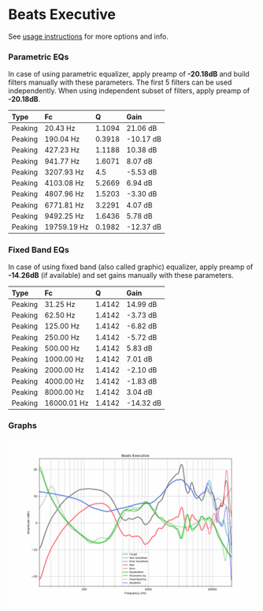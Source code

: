 # Beats Executive
See [usage instructions](https://github.com/jaakkopasanen/AutoEq#usage) for more options and info.

### Parametric EQs
In case of using parametric equalizer, apply preamp of **-20.18dB** and build filters manually
with these parameters. The first 5 filters can be used independently.
When using independent subset of filters, apply preamp of **-20.18dB**.

| Type    | Fc          |      Q | Gain      |
|:--------|:------------|:-------|:----------|
| Peaking | 20.43 Hz    | 1.1094 | 21.06 dB  |
| Peaking | 190.04 Hz   | 0.3918 | -10.17 dB |
| Peaking | 427.23 Hz   | 1.1188 | 10.38 dB  |
| Peaking | 941.77 Hz   | 1.6071 | 8.07 dB   |
| Peaking | 3207.93 Hz  | 4.5    | -5.53 dB  |
| Peaking | 4103.08 Hz  | 5.2669 | 6.94 dB   |
| Peaking | 4807.96 Hz  | 1.5203 | -3.30 dB  |
| Peaking | 6771.81 Hz  | 3.2291 | 4.07 dB   |
| Peaking | 9492.25 Hz  | 1.6436 | 5.78 dB   |
| Peaking | 19759.19 Hz | 0.1982 | -12.37 dB |

### Fixed Band EQs
In case of using fixed band (also called graphic) equalizer, apply preamp of **-14.26dB**
(if available) and set gains manually with these parameters.

| Type    | Fc          |      Q | Gain      |
|:--------|:------------|:-------|:----------|
| Peaking | 31.25 Hz    | 1.4142 | 14.99 dB  |
| Peaking | 62.50 Hz    | 1.4142 | -3.73 dB  |
| Peaking | 125.00 Hz   | 1.4142 | -6.82 dB  |
| Peaking | 250.00 Hz   | 1.4142 | -5.72 dB  |
| Peaking | 500.00 Hz   | 1.4142 | 5.83 dB   |
| Peaking | 1000.00 Hz  | 1.4142 | 7.01 dB   |
| Peaking | 2000.00 Hz  | 1.4142 | -2.10 dB  |
| Peaking | 4000.00 Hz  | 1.4142 | -1.83 dB  |
| Peaking | 8000.00 Hz  | 1.4142 | 3.04 dB   |
| Peaking | 16000.01 Hz | 1.4142 | -14.32 dB |

### Graphs
![](./Beats%20Executive.png)